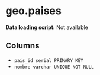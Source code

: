 # geo.paises

**Data loading script:** Not available

## Columns

- `pais_id serial PRIMARY KEY`
- `nombre varchar UNIQUE NOT NULL`
